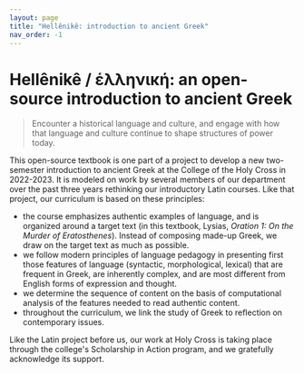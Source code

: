 ```yaml
---
layout: page
title: "Hellênikê: introduction to ancient Greek"
nav_order: -1
---
```



# Hellênikê / ἑλληνική: an open-source introduction to ancient Greek

> Encounter a historical language and culture, and engage with how that language and culture continue to shape structures of power today.


This open-source textbook is one part of a project to develop a new two-semester introduction to ancient Greek at the College of the Holy Cross in 2022-2023.  It is modeled on work by several members of our department over the past three years rethinking our introductory Latin courses.  Like that project, our curriculum is based on these principles:

- the course emphasizes authentic examples of language, and is organized around a target text (in this textbook, Lysias, *Oration 1: On the Murder of Eratosthenes*).  Instead of composing made-up Greek, we draw on the target text as much as possible.
- we follow modern principles of language pedagogy in presenting first those features of language (syntactic, morphological, lexical) that are frequent in Greek, are inherently complex, and are most different from English forms of expression and thought.
- we determine the sequence of content on the basis of computational analysis of the features needed to read authentic content. 
- throughout the curriculum, we link the study of Greek to reflection on contemporary issues.   

Like the Latin project before us, our work at Holy Cross is taking place through the college's Scholarship in Action program, and we gratefully acknowledge its support.



